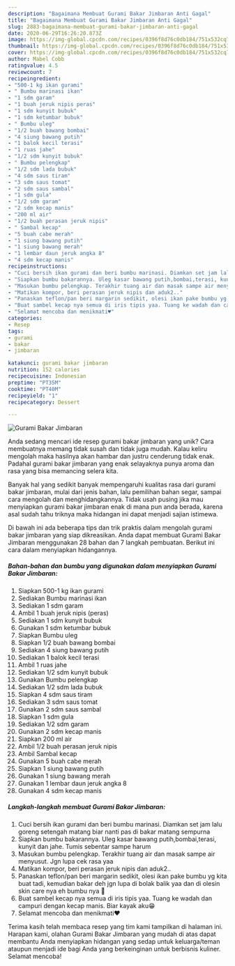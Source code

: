 ```yaml
---
description: "Bagaimana Membuat Gurami Bakar Jimbaran Anti Gagal"
title: "Bagaimana Membuat Gurami Bakar Jimbaran Anti Gagal"
slug: 2883-bagaimana-membuat-gurami-bakar-jimbaran-anti-gagal
date: 2020-06-29T16:26:20.873Z
image: https://img-global.cpcdn.com/recipes/0396f8d76c0db184/751x532cq70/gurami-bakar-jimbaran-foto-resep-utama.jpg
thumbnail: https://img-global.cpcdn.com/recipes/0396f8d76c0db184/751x532cq70/gurami-bakar-jimbaran-foto-resep-utama.jpg
cover: https://img-global.cpcdn.com/recipes/0396f8d76c0db184/751x532cq70/gurami-bakar-jimbaran-foto-resep-utama.jpg
author: Mabel Cobb
ratingvalue: 4.5
reviewcount: 7
recipeingredient:
- "500-1 kg ikan gurami"
- " Bumbu marinasi ikan"
- "1 sdm garam"
- "1 buah jeruk nipis peras"
- "1 sdm kunyit bubuk"
- "1 sdm ketumbar bubuk"
- " Bumbu uleg"
- "1/2 buah bawang bombai"
- "4 siung bawang putih"
- "1 balok kecil terasi"
- "1 ruas jahe"
- "1/2 sdm kunyit bubuk"
- " Bumbu pelengkap"
- "1/2 sdm lada bubuk"
- "4 sdm saus tiram"
- "3 sdm saus tomat"
- "2 sdm saus sambal"
- "1 sdm gula"
- "1/2 sdm garam"
- "2 sdm kecap manis"
- "200 ml air"
- "1/2 buah perasan jeruk nipis"
- " Sambal kecap"
- "5 buah cabe merah"
- "1 siung bawang putih"
- "1 siung bawang merah"
- "1 lembar daun jeruk angka 8"
- "4 sdm kecap manis"
recipeinstructions:
- "Cuci bersih ikan gurami dan beri bumbu marinasi. Diamkan set jam lalu goreng setengah matang biar nanti pas di bakar matang sempurna"
- "Siapkan bumbu bakarannya. Uleg kasar bawang putih,bombai,terasi, kunyit dan jahe. Tumis sebentar sampe harum"
- "Masukan bumbu pelengkap. Terakhir tuang air dan masak sampe air menyusut. Jgn lupa cek rasa yaa"
- "Matikan kompor, beri perasan jeruk nipis dan aduk2.."
- "Panaskan teflon/pan beri margarin sedikit, olesi ikan pake bumbu yg kita buat tadi, kemudian bakar deh jgn lupa di bolak balik yaa dan di olesin skin care nya eh bumbu nya 🤣"
- "Buat sambel kecap nya semua di iris tipis yaa. Tuang ke wadah dan campuri dengan kecap manis. Biar kayak aku😁"
- "Selamat mencoba dan menikmati♥️"
categories:
- Resep
tags:
- gurami
- bakar
- jimbaran

katakunci: gurami bakar jimbaran 
nutrition: 152 calories
recipecuisine: Indonesian
preptime: "PT35M"
cooktime: "PT40M"
recipeyield: "1"
recipecategory: Dessert

---
```



![Gurami Bakar Jimbaran](https://img-global.cpcdn.com/recipes/0396f8d76c0db184/751x532cq70/gurami-bakar-jimbaran-foto-resep-utama.jpg)

Anda sedang mencari ide resep gurami bakar jimbaran yang unik? Cara membuatnya memang tidak susah dan tidak juga mudah. Kalau keliru mengolah maka hasilnya akan hambar dan justru cenderung tidak enak. Padahal gurami bakar jimbaran yang enak selayaknya punya aroma dan rasa yang bisa memancing selera kita.

Banyak hal yang sedikit banyak mempengaruhi kualitas rasa dari gurami bakar jimbaran, mulai dari jenis bahan, lalu pemilihan bahan segar, sampai cara mengolah dan menghidangkannya. Tidak usah pusing jika mau menyiapkan gurami bakar jimbaran enak di mana pun anda berada, karena asal sudah tahu triknya maka hidangan ini dapat menjadi sajian istimewa.




Di bawah ini ada beberapa tips dan trik praktis dalam mengolah gurami bakar jimbaran yang siap dikreasikan. Anda dapat membuat Gurami Bakar Jimbaran menggunakan 28 bahan dan 7 langkah pembuatan. Berikut ini cara dalam menyiapkan hidangannya.

<!--inarticleads1-->

##### Bahan-bahan dan bumbu yang digunakan dalam menyiapkan Gurami Bakar Jimbaran:

1. Siapkan 500-1 kg ikan gurami
1. Sediakan  Bumbu marinasi ikan
1. Sediakan 1 sdm garam
1. Ambil 1 buah jeruk nipis (peras)
1. Sediakan 1 sdm kunyit bubuk
1. Gunakan 1 sdm ketumbar bubuk
1. Siapkan  Bumbu uleg
1. Siapkan 1/2 buah bawang bombai
1. Sediakan 4 siung bawang putih
1. Sediakan 1 balok kecil terasi
1. Ambil 1 ruas jahe
1. Sediakan 1/2 sdm kunyit bubuk
1. Gunakan  Bumbu pelengkap
1. Sediakan 1/2 sdm lada bubuk
1. Siapkan 4 sdm saus tiram
1. Sediakan 3 sdm saus tomat
1. Gunakan 2 sdm saus sambal
1. Siapkan 1 sdm gula
1. Sediakan 1/2 sdm garam
1. Gunakan 2 sdm kecap manis
1. Siapkan 200 ml air
1. Ambil 1/2 buah perasan jeruk nipis
1. Ambil  Sambal kecap
1. Gunakan 5 buah cabe merah
1. Siapkan 1 siung bawang putih
1. Gunakan 1 siung bawang merah
1. Gunakan 1 lembar daun jeruk angka 8
1. Gunakan 4 sdm kecap manis




<!--inarticleads2-->

##### Langkah-langkah membuat Gurami Bakar Jimbaran:

1. Cuci bersih ikan gurami dan beri bumbu marinasi. Diamkan set jam lalu goreng setengah matang biar nanti pas di bakar matang sempurna
1. Siapkan bumbu bakarannya. Uleg kasar bawang putih,bombai,terasi, kunyit dan jahe. Tumis sebentar sampe harum
1. Masukan bumbu pelengkap. Terakhir tuang air dan masak sampe air menyusut. Jgn lupa cek rasa yaa
1. Matikan kompor, beri perasan jeruk nipis dan aduk2..
1. Panaskan teflon/pan beri margarin sedikit, olesi ikan pake bumbu yg kita buat tadi, kemudian bakar deh jgn lupa di bolak balik yaa dan di olesin skin care nya eh bumbu nya 🤣
1. Buat sambel kecap nya semua di iris tipis yaa. Tuang ke wadah dan campuri dengan kecap manis. Biar kayak aku😁
1. Selamat mencoba dan menikmati♥️




Terima kasih telah membaca resep yang tim kami tampilkan di halaman ini. Harapan kami, olahan Gurami Bakar Jimbaran yang mudah di atas dapat membantu Anda menyiapkan hidangan yang sedap untuk keluarga/teman ataupun menjadi ide bagi Anda yang berkeinginan untuk berbisnis kuliner. Selamat mencoba!
